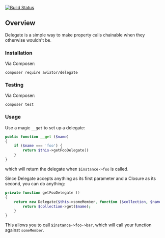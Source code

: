 [![Build Status](https://travis-ci.org/danielsdeboer/delegate.svg?branch=master)](https://travis-ci.org/danielsdeboer/delegate)

## Overview

Delegate is a simple way to make property calls chainable when they otherwise wouldn't be.

### Installation

Via Composer:

```
composer require aviator/delegate
```

### Testing

Via Composer:

```
composer test
```

### Usage

Use a magic `__get` to set up a delegate:

```php
public function __get ($name)
{
    if ($name === 'foo') {
        return $this->getFooDelegate()
    }
}
```

which will return the delegate when `$instance->foo` is called.

Since Delegate accepts anything as its first parameter and a Closure as its second, you can do anything:

```php
private function getFooDelegate ()
{
    return new Delegate($this->someMember, function ($collection, $name) {
        return $collection->get($name);
    }
}
```

This allows you to call `$instance->foo->bar`, which will call your function against `someMember`. 


